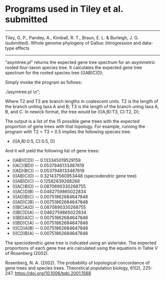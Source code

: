 # Programs used in Tiley et al. submitted
-----------------------------------------
Tiley, G. P., Pandey, A., Kimball, R. T., Braun, E. L. & Burleigh, J. G. (submitted). Whole 
genome phylogeny of Gallus: Introgression and data-type effects

-----------------------------------------
"asymtree.pl" returns the expected gene tree spectrum for an asymmetric rooted four-taxon species 
tree. It calculates the expected gene tree spectrum for the rooted species tree (((AB)C)D);

Simply invoke the program as follows:

./asymtree.pl <T2> <T3>\n";

Where T2 and T3 are branch lengths in coalescent units. T2 is the length of the branch uniting
taxa A and B; T3 is the length of the branch uning taxa A, B, and C. In newick format, the tree
would be (((A,B):T3, C):T2, D);

The output is a list of the 15 possible gene trees with the expected proportion of gene trees
with that topology. For example, running the program with T2 = T3 = 0.5 implies the following
species tree:

- (((A,B):0.5, C):0.5, D)

And it will yield the following list of gene trees:

- ((AB)(CD)) -- 0.133345019529159
- ((AC)(BD)) -- 0.0537946133487619
- ((AD)(BC)) -- 0.0537946133487619
- (((AB)C)D) -- 0.321437560953448 (speciodendric gene tree)
- (((AB)D)C) -- 0.12582639268268
- (((AC)B)D) -- 0.0870690330268755
- (((AC)D)B) -- 0.0462759865022834
- (((AD)B)C) -- 0.00751862684647848
- (((AD)C)B) -- 0.00751862684647848
- (((BC)A)D) -- 0.0870690330268755
- (((BC)D)A) -- 0.0462759865022834
- (((BD)A)C) -- 0.00751862684647848
- (((BD)C)A) -- 0.00751862684647848
- (((CD)A)B) -- 0.00751862684647848
- (((CD)B)A) -- 0.00751862684647848
  
The speciodendric gene tree is indicated using an asteriske. The expected proportions of each 
gene tree are calculated using the equations in Table V of Rosenberg (2002).

Rosenberg, N. A. (2002). The probability of topological concordance of gene trees and species trees. 
Theoretical population biology, 61(2), 225-247. https://doi.org/10.1006/tpbi.2001.1568
